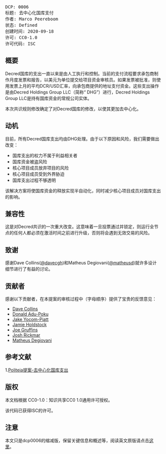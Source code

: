 <pre>
DCP: 0006
标题: 去中心化国库支付
作者: Marco Peereboom <marco@decred.org>
状态: Defined
创建时间: 2020-09-18
许可: CC0-1.0
许可代码: ISC
</pre>

## 概要

Decred国库的支出一直以来是由人工执行和控制。当前的支付流程要求承包商制作月度发票和报告，以美元为单位提交给项目资金审核员。如果发票被批准，则使用发票上月的平均DCR/USD汇率，向承包商提供的地址支付资金。这些支出操作是由Decred Holdings Group LLC（简称“ DHG”）进行，Decred Holdings Group LLC是持有国库资金的常规公司实体。

本次共识规则修改确定了对Decred国库的修改，以使其更加去中心化。

## 动机

目前，所有Decred国库支出均由DHG处理。由于以下原因和风险，我们需要做出改变：

* 国库支出的权力不属于利益相关者
* 国库资金被盗风险
* 核心项目成员放弃项目的风险
* 核心项目成员受到外界胁迫
* 国库支出过程不够透明

该解决方案将使国库资金的释放实现半自动化，同时减少核心项目成员对国库支出的影响。

## 兼容性

这是对Decred共识的一次重大改变。这意味着一旦投票通过并锁定，则运行全节点的任何人都必须在激活时间之前进行升级，否则将会遇到无效交易的风险。 

## 致谢

感谢Dave Collins([@davecgh](https://github.com/davecgh))和Matheus Degiovani([@matheusd](https://github.com/matheusd))就许多设计细节进行了有益的讨论。

## 贡献者

感谢以下贡献者，在本提案的审核过程中（字母顺序）提供了宝贵的反馈意见：

* [Dave Collins](https://github.com/davecgh)
* [Donald Adu-Poku](https://github.com/dnldd)
* [Jake Yocom-Piatt](https://github.com/behindtext)
* [Jamie Holdstock](https://github.com/jholdstock)
* [Joe Gruffins](https://github.com/JoeGruffins)
* [Josh Rickmar](https://github.com/jrick)
* [Matheus Degiovani](https://github.com/matheusd)

## 参考文献

1.[Politeia提案-去中心化国库支出](https://proposals.decred.org/proposals/c96290a)

## 版权

本文档根据 CC0-1.0：知识共享CC0 1.0通用许可授权。

该代码已获得ISC的许可。

## 注意

本文只是dcp0006的缩减版，保留关键信息和概述等，阅读英文原版请点击[这里](https://github.com/marcopeereboom/dcps/blob/dcp-0006/dcp-0006/dcp-0006.mediawiki)。
